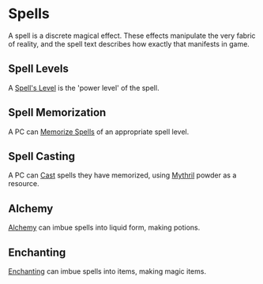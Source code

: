 # Spells

A spell is a discrete magical effect. These effects manipulate the very fabric of reality, and the spell text describes how exactly that manifests in game.
## Spell Levels
A [Spell's Level](Spell%20Level.md) is the 'power level' of the spell.
## Spell Memorization
A PC can [Memorize Spells](Spell%20Memorization.md) of an appropriate spell level.
## Spell Casting
A PC can [Cast](Spellcasting.md) spells they have memorized, using [Mythril](Mythril.md) powder as a resource. 
## Alchemy
[Alchemy](Alchemy/Alchemy.md) can imbue spells into liquid form, making potions.
## Enchanting
[Enchanting](Enchanting/Enchanting.md) can imbue spells into items, making magic items.


